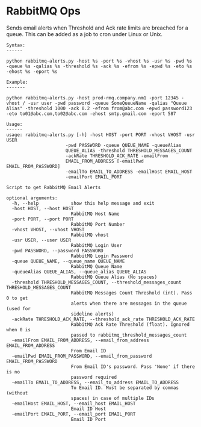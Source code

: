 RabbitMQ Ops
=====================

Sends email alerts when Threshold and Ack rate limits are breached for a queue. This can be added as a job to cron under Linux or Unix.

    Syntax:
    ------
 
    python rabbitmq-alerts.py -host %s -port %s -vhost %s -usr %s -pwd %s -queue %s -qalias %s -threshold %s -ack %s -efrom %s -epwd %s -eto %s -ehost %s -eport %s
 
    Example:
    -------

    python rabbitmq-alerts.py -host prod-rmq.company.nm1 -port 12345 -vhost / -usr user -pwd password -queue SomeQueueName -qalias "Queue Alias" -threshold 1000 -ack 0.2 -efrom from@abc.com -epwd password123 -eto to01@abc.com,to02@abc.com -ehost smtp.gmail.com -eport 587
    
    Usage:
    ------
    usage: rabbitmq-alerts.py [-h] -host HOST -port PORT -vhost VHOST -usr USER
                          -pwd PASSWORD -queue QUEUE_NAME -queueAlias
                          QUEUE_ALIAS -threshold THRESHOLD_MESSAGES_COUNT
                          -ackRate THRESHOLD_ACK_RATE -emailFrom
                          EMAIL_FROM_ADDRESS [-emailPwd EMAIL_FROM_PASSWORD]
                          -emailTo EMAIL_TO_ADDRESS -emailHost EMAIL_HOST
                          -emailPort EMAIL_PORT

    Script to get RabbitMQ Email Alerts
    
    optional arguments:
      -h, --help            show this help message and exit
      -host HOST, --host HOST
                            RabbitMQ Host Name
      -port PORT, --port PORT
                            RabbitMQ Port Number
      -vhost VHOST, --vhost VHOST
                            RabbitMQ vhost
      -usr USER, --user USER
                            RabbitMQ Login User
      -pwd PASSWORD, --password PASSWORD
                            RabbitMQ Login Password
      -queue QUEUE_NAME, --queue_name QUEUE_NAME
                            RabbitMQ Queue Name
      -queueAlias QUEUE_ALIAS, --queue_alias QUEUE_ALIAS
                            RabbitMQ Queue Alias (No spaces)
      -threshold THRESHOLD_MESSAGES_COUNT, --threshold_messages_count THRESHOLD_MESSAGES_COUNT
                            RabbitMQ Messages Count Threshold (int). Pass 0 to get
                            alerts when there are messages in the queue (used for
                            sideline alerts)
      -ackRate THRESHOLD_ACK_RATE, --threshold_ack_rate THRESHOLD_ACK_RATE
                            RabbitMQ Ack Rate Threshold (float). Ignored when 0 is
                            passed to rabbitmq_threshold_messages_count
      -emailFrom EMAIL_FROM_ADDRESS, --email_from_address EMAIL_FROM_ADDRESS
                            From Email ID
      -emailPwd EMAIL_FROM_PASSWORD, --email_from_password EMAIL_FROM_PASSWORD
                            From Email ID's password. Pass 'None' if there is no
                            password required
      -emailTo EMAIL_TO_ADDRESS, --email_to_address EMAIL_TO_ADDRESS
                            To Email ID. Must be separated by commas (without
                            spaces) in case of multiple IDs
      -emailHost EMAIL_HOST, --email_host EMAIL_HOST
                            Email ID Host
      -emailPort EMAIL_PORT, --email_port EMAIL_PORT
                            Email ID Port
